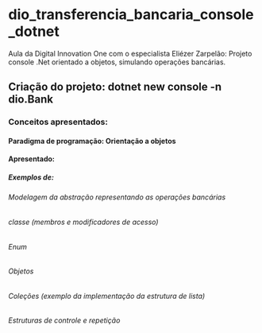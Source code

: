 # dio_transferencia_bancaria_console_dotnet
Aula da Digital Innovation One com o especialista Eliézer Zarpelão: Projeto console .Net orientado a objetos, simulando operações bancárias.


## Criação do projeto: dotnet new console -n dio.Bank
### Conceitos apresentados:
#### Paradigma de programação: Orientação a objetos
#### Apresentado: 
##### Exemplos de:
###### Modelagem da abstração representando as operações bancárias
###### classe (membros e  modificadores de acesso)
###### Enum
###### Objetos
###### Coleções (exemplo da implementação da estrutura de lista) 
###### Estruturas de controle e repetição
